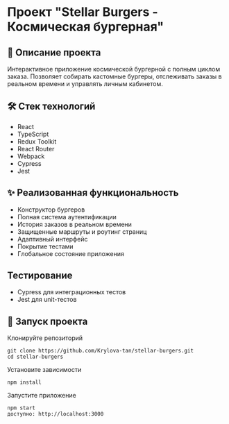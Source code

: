 # Проект "Stellar Burgers - Космическая бургерная"

## 📌 Описание проекта

Интерактивное приложение космической бургерной с полным циклом заказа. Позволяет собирать кастомные бургеры, отслеживать заказы в реальном времени и управлять личным кабинетом.

## 🛠 Стек технологий

- React
- TypeScript
- Redux Toolkit
- React Router
- Webpack
- Cypress
- Jest

## ✨ Реализованная функциональность

- Конструктор бургеров
- Полная система аутентификации
- История заказов в реальном времени
- Защищенные маршруты и роутинг страниц
- Адаптивный интерфейс
- Покрытие тестами
- Глобальное состояние приложения

## Тестирование

- Cypress для интеграционных тестов
- Jest для unit-тестов

## 🚀 Запуск проекта

Клонируйте репозиторий

```
git clone https://github.com/Krylova-tan/stellar-burgers.git
cd stellar-burgers
```

Установите зависимости

```
npm install
```

Запустите приложение

```
npm start
доступно: http://localhost:3000
```
